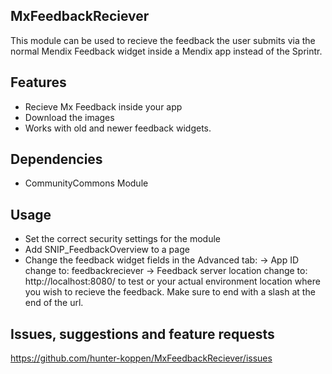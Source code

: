 ## MxFeedbackReciever
This module can be used to recieve the feedback the user submits via the normal Mendix Feedback widget inside a Mendix app instead of the Sprintr.

## Features
- Recieve Mx Feedback inside your app
- Download the images
- Works with old and newer feedback widgets.

## Dependencies
- CommunityCommons Module

## Usage
- Set the correct security settings for the module
- Add SNIP_FeedbackOverview to a page
- Change the feedback widget fields in the Advanced tab:
   -> App ID change to: feedbackreciever
   -> Feedback server location change to: http://localhost:8080/ to test or your actual environment location where you wish to recieve the feedback. Make sure to end with a slash at the end of the url.

## Issues, suggestions and feature requests
https://github.com/hunter-koppen/MxFeedbackReciever/issues